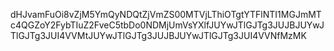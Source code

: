 dHJvamFuOi8vZjM5YmQyNDQtZjVmZS00MTVjLThiOTgtYTFlNTI1MGJmMTc4QGZoY2FybTIuZ2FveC5tbDo0NDMjUmVsYXlfJUYwJTlGJTg3JUJBJUYwJTlGJTg3JUI4VVMtJUYwJTlGJTg3JUJBJUYwJTlGJTg3JUI4VVNfMzMK